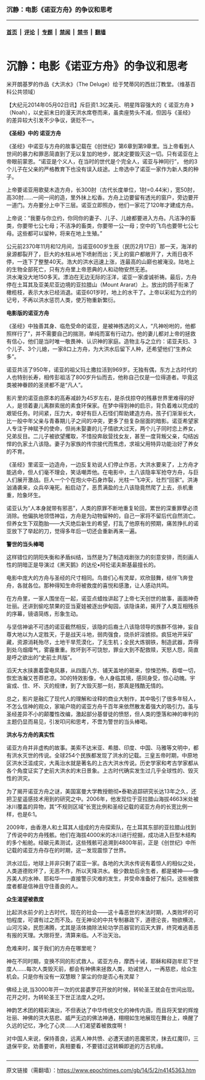 ### 沉静：电影《诺亚方舟》的争议和思考

---

#### [首页](../../../..?n4145363) &nbsp;|&nbsp; [评论](../../../../../epoch-comment?n4145363) &nbsp;|&nbsp; [专题](../../../../../epoch-special?n4145363) &nbsp;|&nbsp; [禁闻](../../../../../epoch-news?n4145363) &nbsp;|&nbsp; [禁书](../../../../../books?n4145363) &nbsp;|&nbsp; [翻墙](https://github.com/gfw-breaker/nogfw/blob/master/README.md?n4145363)


<div class="column" id="artbody" itemprop="articleBody">
 <div class="whitebg">
  <div class="column">
   <div class="arttop mbottom20">
    <h1 class="title">
     沉静：电影《诺亚方舟》的争议和思考
    </h1>
    <span class="pad5">
     <ok href="https://i.epochtimes.com/assets/uploads/2014/05/Michelangelo_Buonarroti_020-600x400.jpg" target="_blank">
      <img alt="" class="aligncenter wp-post-image" src="https://i.epochtimes.com/assets/uploads/2014/05/Michelangelo_Buonarroti_020-600x400.jpg"/>
     </ok>
     <div class="imgtxt caption">
      米开朗基罗的作品《大洪水》（The Deluge）绘于梵蒂冈的西丝汀教堂。（维基百科公共领域）
     </div>
    </span>
   </div>
  </div>
  <!-- article content begin -->
  <p>
   【大纪元2014年05月02日讯】斥巨资1.3亿美元、明星阵容强大的《
   <ok href="https://www.epochtimes.com/gb/tag/%E8%AF%BA%E4%BA%9A%E6%96%B9%E8%88%9F.html">
    诺亚方舟
   </ok>
   》（Noah），以史前末日的漫天洪水席卷而来，虽卖座势头不减，但因与《圣经》的差异较大引发不少争议，褒贬不一。
  </p>
  <p>
   <b>
    《圣经》中的
    <ok href="https://www.epochtimes.com/gb/tag/%E8%AF%BA%E4%BA%9A%E6%96%B9%E8%88%9F.html">
     诺亚方舟
    </ok>
   </b>
  </p>
  <p>
   《圣经》中诺亚与方舟的故事记载在《创世纪》第6章到第9章里。当上帝看到人世间的暴力和罪恶简直到了无以复加的地步，就决定要毁灭这一切。只有诺亚在上帝眼前蒙恩。“诺亚是个义人，在当时的世代是个完全人，诺亚与神同行”， 他的3个儿子在父亲的严格教育下也没有误入歧途。上帝选中了诺亚一家作为新人类的种子。
  </p>
  <p>
   上帝要诺亚用歌斐木造方舟，长300肘（古代长度单位，1肘=0.44米），宽50肘，高30肘……一间一间的造，里外抹上松香。方舟上边要留有透光的窗户，旁边要开一道门。方舟要分上中下三层。诺亚立即照办，他们一家花了120年才建成方舟。
  </p>
  <p>
   上帝说：“我要与你立约，你同你的妻子、儿子、儿媳都要进入方舟。凡洁净的畜类，你要带七公七母；不洁净的畜类，你要带一公一母；空中的飞鸟也要带七公七母。这些都可以留种，将来在地上生殖。”
  </p>
  <p>
   公元前2370年11月和12月间，当诺亚600岁生辰（民历2月17日）那一天，海洋的泉源都裂开了，巨大的水柱从地下喷射而出；天上的窗户都敞开了，大雨日夜不停，一连下了整整40天。浩大的洪水迅速上涨，连最高的山巅也被淹没。陆地上的生物全部死亡，只有方舟里上帝恩典的人和动物安然无恙。
   <br/>
   洪水淹没大地150多天。漂泊在无边无际的汪洋，诺亚一家虔诚祈祷。最后，方舟停在土耳其及亚美尼亚边境的亚拉腊山（Mount Ararat）上。放出的鸽子衔来了橄榄枝，表示大水已经消退。诺亚601岁时，地上的水干了。上帝以彩虹为立约的记号，不再以洪水惩罚人类，使万物重新繁衍。
  </p>
  <p>
   <b>
    电影版的诺亚方舟
   </b>
  </p>
  <p>
   《圣经》中独善其身、临危受命的诺亚，是被神拣选的义人，“凡神吩咐的，他都照样行了”，并不需要自己的揣测，单纯而富有行动力。他的妻儿都对上帝的拯救有信心，他们是当时唯一敬畏神、认识神的家庭。造物主与之立约：诺亚夫妇、3个儿子、3个儿媳，一家8口上方舟，为大洪水后留下人种，还希望他们“生养众多”。
  </p>
  <p>
   诺亚共活了950年，诺亚的祖父玛土撒拉活到969岁。无独有偶，东方上古时代的人也特别长寿，相传彭祖活了800岁升仙而去，他称自己仅是一位得道者。毕竟这类被神眷顾的圣贤都不是“凡人”。
  </p>
  <p>
   影片里的诺亚由原本的高寿减龄为45岁左右，是杀伐掠夺的残暴世界里难得的好人，是领着妻儿离群索居的素食环保家。在梦中得到神的启示，背负着难以完成的艰钜任务。时间紧，压力大，幸好有巨人石怪们帮助建造方舟。孩子们渐渐长大，比一般中年父亲与青春期儿子之间的冲突，更多了些复杂层面的暗影。诺亚希望家人专注于神赋予的使命，但尚未娶妻的儿子情欲大过天，两个儿子同时恋上养女，兄弟反目。二儿子被欲望攫取，不惜投奔敌营找女友，甚至一度背叛父亲，勾结凶悍的仇家土八该隐。妻子为家族的传宗接代而焦虑，求祖父用特异功能治好了养女的不育。
  </p>
  <p>
   《圣经》里诺亚一边造舟，一边反复劝说人们停止作恶，大洪水要来了，上方舟才能逃命，但人们毫不理会，笑话嘲弄他。在电影中，土八该隐率军抢夺方舟，与巨人们展开激战。巨人一个个在炮火中石身炸裂，光柱一飞冲天，壮烈“回家”。洪涛汹涌袭来，众兵卒淹死。船启动了，恶贯满盈的土八该隐竟然爬了上去，杀机重重，险象环生。
  </p>
  <p>
   诺亚认为“人本身就带有邪恶”，人类的原罪不断地重复轮回，累世的深重罪孽必须消除。他偏执地领悟神旨，方舟是为动物留种的，自己一家将不留后代自然消亡。但养女生下双胞胎——大灭绝后新生的希望，打乱了他原有的预期，痛苦挣扎的诺亚放下了举起的刀，觉得多年后一切还会重新再来一遍。
  </p>
  <p>
   <b>
    警世的当头棒喝
   </b>
  </p>
  <p>
   这样错位的阴阳失衡和矛盾纠结，当然是为了制造戏剧张力的刻意安排，而刻画人性的阴暗正是导演过《黑天鹅》的达伦•阿伦诺夫斯基最擅长的。
  </p>
  <p>
   电影中庞大的方舟与圣经的尺寸相同。鸟兽们心有灵犀，欢欣鼓舞，结伴飞奔登舟，各就各位。那种得知生命将被救度的喜悦和感激，让人感动共鸣。
  </p>
  <p>
   在方舟里，一家人围坐在一起，诺亚点蜡烛讲起了上帝七天创世的故事，画面神奇壮丽。还讲到偷吃禁果的亚当夏娃被逐出伊甸园，该隐诛弟，揭开了人类互相残杀的序幕，镜语简练，形象生动。
  </p>
  <p>
   与坚信神谕不可违的诺亚截然相反，该隐的后裔土八该隐领导的族群不信神，妄自尊大地以为人定胜天，于是战天斗地，弱肉强食，烧杀奸淫掳掠。疯狂地开采矿藏，资源消耗殆尽，土地干旱荒漠化，了无生机；全民大炼钢铁，制造武器，弄得到处乌烟瘴气，雾霾重重。败坏到不可饶恕，罪业大到不配救赎，天怒人怨，简直是呼之欲出的“史前土共版”。
  </p>
  <p>
   滔天大水挟裹着雷电风暴，从四面八方、铺天盖地的砸来，惊悚恐怖，吞噬一切，恢宏浩瀚又苍莽悲凉。3D的特效影像，令人身临其境，感同身受，惊心动魄。宇宙成、住、坏、灭的规律，到了大毁灭那一刻，那真是残酷无情的。
  </p>
  <p>
   总之，影片是融汇了现代人的理解和诠释的商业大制作，其中吸引了很多年轻人，不怎么信神的观众，家喻户晓的诺亚方舟千百年来依然散发着强大的吸引力。虽与圣经差异不小的颠覆性改编，激起部分基督徒的愤怒，但人类的堕落和神的审判的主题仍显而易见，引发叩问和思考，不啻为警世的当头棒喝。
  </p>
  <p>
   <b>
    洪水与方舟的真实性
   </b>
  </p>
  <p>
   诺亚方舟并非虚构的故事。美索不达米亚、希腊、印度、中国、马雅等文明中，都有洪水灭世的传说。全球254个民族都发现了洪水的记载。三皇五帝时期，中原地区洪水泛滥成灾，大禹治水就是著名的上古大洪水传说。历史学家和考古学家都从各个角度证实了史前大洪水的末日景象。上古时代确实发生过几乎全球性的、毁灭性的洪灾。
  </p>
  <p>
   为了揭开诺亚方舟之谜，美国富曼大学教授鲍彻•泰勒追踪研究长达13年之久，还把卫星遥感技术用到的研究之中。2006年，他发现位于亚拉腊山海拔4663米处被冰川覆盖的异物，其“不规则区域”长宽比例和圣经记载的诺亚方舟的长宽比例一样，也是6:1。
  </p>
  <p>
   2009年，由香港人和土耳其人组成的方舟探索队，在土耳其东部的亚拉腊山找到了传说中的方舟残骸。他们在海拔4000米的冰川进行挖掘，成功进入巨型木结构的多个船舱。经碳元素测试，这些残骸可追溯到4800年前，正是《创世纪》中所记载的诺亚方舟存在的时期，这一发现震惊了世界。
  </p>
  <p>
   洪水过后，地球上并非只剩了诺亚一家。各地的大洪水传说有着惊人的相似之处，人类道德败坏了，无恶不作，所以天降洪水。极少数劫后余生者，都是被神——像苏美人的水神、耶和华——直接警示灾难的发生，并受命准备好了船只。这些被救度者都是信神且守住善良的人。
  </p>
  <p>
   <b>
    众生渴望被救度
   </b>
  </p>
  <p>
   比起洪水前夕的上古时代，现在的社会——这十毒恶世的末法时期，人类败坏的可怕程度，可谓有过之而不及。在无神论的中共专制暴政下，道德沦丧，物欲横流，山河污染，民怨沸腾，尤其是活体摘除法轮功学员器官的滔天大罪，终究难逃善恶有报的天理。大限将至，清算来临。人不治天治。
  </p>
  <p>
   危难来时，属于我们的方舟在哪里呢？
  </p>
  <p>
   神在不同时期，变换不同的形式救人。诺亚方舟，摩西十诫，耶稣和释迦牟尼下世度人……每次人类毁灭前，都会有神佛来拯救人类，劝诫世人，一再慈悲，给众生机会。只是你有没有一双慧眼？蒙尘的你是否心有灵犀？
  </p>
  <p>
   佛经上说,当3000年开一次的优昙婆罗花开放的时候，转轮圣王就会在世间出现。花开之时，为转轮圣王下世正法度人之时。
  </p>
  <p>
   神韵艺术团的精彩演出，不但表达了中华传统文化的神传内涵，而且将天堂的辉煌壮丽、神佛的洪大慈悲、威严无边的佛法神通，栩栩如生地展现在舞台上，唤醒了久远的记忆，净化了心灵……人们渴望着被救度啊！
  </p>
  <p>
   对中国人来说，保持善良，远离人神共愤、必遭天谴的恶魔邪灵，抹去红魔印，三退保平安。劝善要听，真相要看，不要错过这转瞬即逝的万古机缘。
  </p>
  <p>
  </p>
  <!-- article content end -->
 </div>
</div>


---

原文链接（需翻墙）：https://www.epochtimes.com/gb/14/5/2/n4145363.htm
